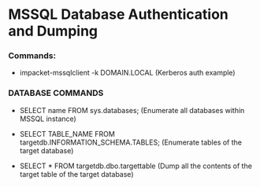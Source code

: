 # MSSQL Database Authentication and Dumping

### Commands:

 - impacket-mssqlclient -k DOMAIN.LOCAL (Kerberos auth example)

### DATABASE COMMANDS

 - SELECT name FROM sys.databases; (Enumerate all databases within MSSQL instance)

 - SELECT TABLE_NAME FROM targetdb.INFORMATION_SCHEMA.TABLES; (Enumerate tables of the target database)

 - SELECT * FROM targetdb.dbo.targettable (Dump all the contents of the target table of the target database)
